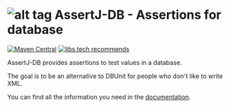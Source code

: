 ![alt tag](img/assertj-db_icon.png)
AssertJ-DB - Assertions for database
==========

[![Maven Central](https://maven-badges.herokuapp.com/maven-central/org.assertj/assertj-db/badge.svg)](https://maven-badges.herokuapp.com/maven-central/org.assertj/assertj-db)
[![libs.tech recommends](https://libs.tech/project/20601705/badge.svg)](https://libs.tech/project/20601705/assertj-db)

AssertJ-DB provides assertions to test values in a database.

The goal is to be an alternative to DBUnit for people who don't like to write XML.

You can find all the information you need in the [documentation](https://assertj.github.io/doc/#assertj-db).
